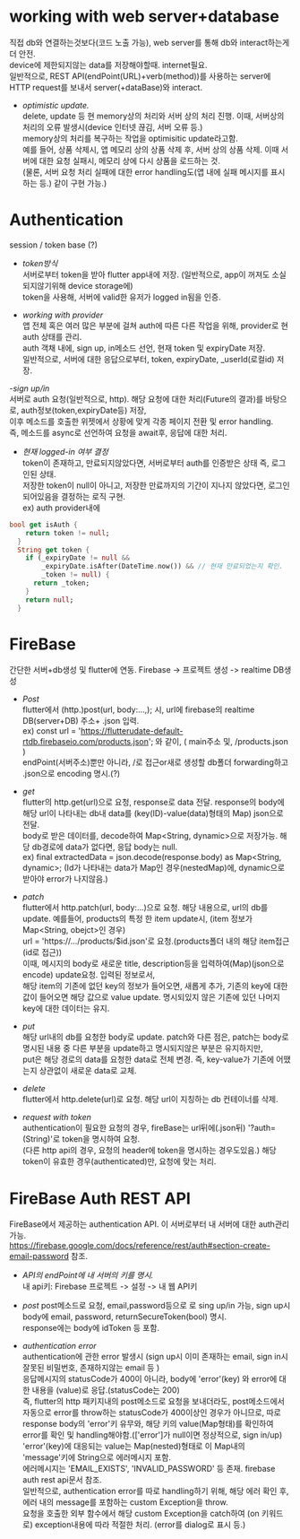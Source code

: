 # working with web server+database    
직접 db와 연결하는것보다(코드 노출 가능), web server를 통해 db와 interact하는게 더 안전.    
device에 제한되지않는 data를 저장해야할때. internet필요.     
일반적으로, REST API(endPoint(URL)+verb(method))를 사용하는 server에 HTTP request를 보내서 server(+dataBase)와 interact.    

- *optimistic update.*     
delete, update 등 현 memory상의 처리와 서버 상의 처리 진행. 이때, 서버상의 처리의 오류 발생시(device 인터넷 끊김, 서버 오류 등.)    
memory상의 처리를 복구하는 작업을 optimisitic update라고함.   
예를 들어, 상품 삭제시, 앱 메모리 상의 상품 삭제 후, 서버 상의 상품 삭제. 이때 서버에 대한 요청 실패시, 메모리 상에 다시 상품을 로드하는 것.   
(물론, 서버 요청 처리 실패에 대한 error handling도(앱 내에 실패 메시지를 표시하는 등.) 같이 구현 가능.)    

# Authentication     
session / token base (?)     
- *token방식*     
서버로부터 token을 받아 flutter app내에 저장. (일반적으로, app이 꺼져도 소실되지않기위해 device storage에)      
token을 사용해, 서버에 valid한 유저가 logged in됨을 인증.   

- *working with provider*    
앱 전체 혹은 여러 많은 부분에 걸쳐 auth에 따른 다른 작업을 위해, provider로 현 auth 상태를 관리.      
auth 객채 내에, sign up, in메소드 선언, 현재 token 및 expiryDate 저장.     
일반적으로, 서버에 대한 응답으로부터, token, expiryDate, _userId(로컬id) 저장.

 -*sign up/in*     
서버로 auth 요청(일반적으로, http). 해당 요청에 대한 처리(Future의 결과)를 바탕으로, auth정보(token,expiryDate등) 저장,    
이후 메소드를 호출한 위젯에서 상황에 맞게 각종 페이지 전환 및 error handling.   
즉, 메소드를 async로 선언하여 요청을 await후, 응답에 대한 처리.    

- *현재 logged-in 여부 결정*     
token이 존재하고, 만료되지않았다면, 서버로부터 auth를 인증받은 상태 즉, 로그인된 상태.   
저장한 token이 null이 아니고, 저장한 만료까지의 기간이 지나지 않았다면, 로그인되어있음을 결정하는 로직 구현.  
ex) auth provider내에 
```Dart	
bool get isAuth {
    return token != null;
  }
  String get token {
    if (_expiryDate != null &&
        _expiryDate.isAfter(DateTime.now()) && // 현재 만료되었는지 확인.
        _token != null) {
      return _token;
    }
    return null;
  }
```

# FireBase     
간단한 서버+db생성 및 flutter에 연동.
Firebase -> 프로젝트 생성 -> realtime DB생성

- *Post*      
flutter에서 (http.)post(url, body:...,); 시, url에 firebase의 realtime DB(server+DB) 주소+ .json 입력.     
ex) const url = 'https://flutterudate-default-rtdb.firebaseio.com/products.json'; 와 같이, ( main주소 및, /products.json )      
endPoint(서버주소)뿐만 아니라, /로 접근or새로 생성할 db폴더 forwarding하고 .json으로 encoding 명시.(?)      

- *get*      
flutter의 http.get(url)으로 요청, response로 data 전달. response의 body에 해당 url이 나타내는 db내 data를 (key(ID)-value(data)형태의 Map) json으로 전달.   
body로 받은 데이터를, decode하여 Map<String, dynamic>으로 저장가능. 해당 db경로에 data가 없다면, 응답 body는 null.    
ex) final extractedData = json.decode(response.body) as Map<String, dynamic>; (Id가 나타내는 data가 Map인 경우(nestedMap)에, dynamic으로 받아야 error가 나지않음.)         

- *patch*       
flutter에서 http.patch(url, body:...)으로 요청. 해당 내용으로, url의 db를 update. 예를들어, products의 특정 한 item update시, (item 정보가 Map<String, obejct>인 경우)      
url = 'https://.../products/$id.json'로 요청.(products폴더 내의 해당 item접근 (id로 접근))       
이때, 메시지의 body로 새로운 title, description등을 입력하여(Map)(json으로 encode) update요청. 입력된 정보로서,        
해당 item의 기존에 없던 key의 정보가 들어오면, 새롭게 추가, 기존의 key에 대한 값이 들어오면 해당 값으로 value update. 명시되있지 않은 기존에 있던 나머지 key에 대한 데이터는 유지.      

- *put*     
해당 url내의 db를 요청한 body로 update. patch와 다른 점은, patch는 body로 명시된 내용 중 다른 부분을 update하고 명시되지않은 부분은 유지하지만,    
put은 해당 경로의 data를 요청한 data로 전체 변경. 즉, key-value가 기존에 어땠는지 상관없이 새로운 data로 교체.     

- *delete*    
flutter에서 http.delete(url)로 요청. 해당 url이 지칭하는 db 컨테이너를 삭제.     

- *request with token*    
authentication이 필요한 요청의 경우, fireBase는 url뒤에(.json뒤) '?auth=(String)'로 token을 명시하여 요청.      
(다른 http api의 경우, 요청의 header에 token을 명시하는 경우도있음.) 해당 token이 유효한 경우(authenticated)만, 요청에 맞는 처리.    

# FireBase Auth REST API      
FireBase에서 제공하는 authentication API. 이 서버로부터 내 서버에 대한 auth관리 가능.      
https://firebase.google.com/docs/reference/rest/auth#section-create-email-password 참조.    

- *API의 endPoint에 내 서버의 키를 명시.*    
내 api키: Firebase 프로젝트 -> 설정 -> 내 웹 API키     

- *post*
post메소드로 요청, email,password등으로 로 sing up/in 가능, sign up시 body에 email, password, returnSecureToken(bool) 명시.      
response에는 body에 idToken 등 포함.    

- *authentication error*     
authentication에 관한 error 발생시 (sign up시 이미 존재하는 email, sign in시 잘못된 비밀번호, 존재하지않는 email 등 )    
응답메시지의 statusCode가 400이 아니라, body에 'error'(key) 와 error에 대한 내용을 (value)로 응답.(statusCode는 200)    
즉, flutter의 http 패키지내의 post메소드로 요청을 보내더라도, post메소드에서 자동으로 error를 throw하는 statusCode가 400이상인 경우가 아니므로,
따로 response body의 'error'키 유무와, 해당 키의 value(Map형태)를 확인하여 error를 확인 및 handling해야함.(['error']가 null이면 정상적으로, sign in/up)    
'error'(key)에 대응되는 value는 Map(nested)형태로 이 Map내의 'message'키에 String으로 에러메시지 포함.       
에러메시지는 'EMAIL_EXISTS', 'INVALID_PASSWORD' 등 존재. firebase auth rest api문서 참조.     
일반적으로, authentication error를 따로 handling하기 위해, 해당 에러 확인 후, 에러 내의 message를 포함하는 custom Exception을 throw.   
요청을 호출한 외부 함수에서 해당 custom Exception을 catch하여 (on 키워드로) exception내용에 따라 적절한 처리. (error를 dialog로 표시 등.)    
